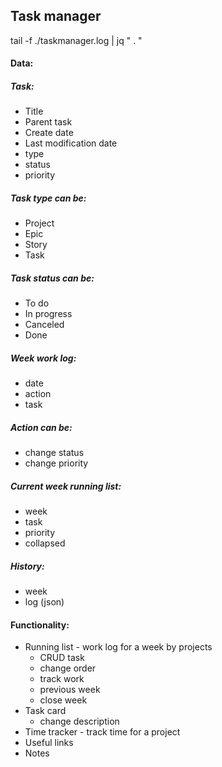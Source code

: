## Task manager

tail -f ./taskmanager.log | jq " . "

#### Data:
##### Task:
- Title
- Parent task
- Create date
- Last modification date
- type
- status 
- priority
##### Task type can be:
- Project
- Epic
- Story
- Task
##### Task status can be:
- To do
- In progress
- Canceled
- Done
##### Week work log:
- date
- action
- task
##### Action  can be:
- change status
- change priority
##### Current week running list:
- week
- task 
- priority
- collapsed

##### History:
- week
- log (json)


#### Functionality:
- Running list - work log for a week by projects
    - CRUD task
    - change order
    - track work 
    - previous week
    - close week
- Task card 
    - change description
- Time tracker - track time for a project
- Useful links
- Notes